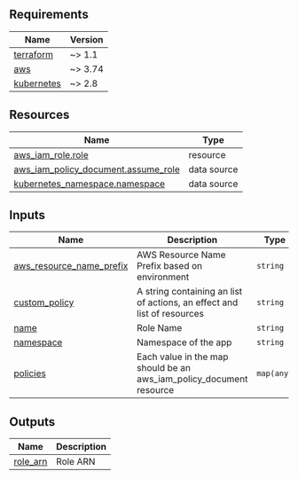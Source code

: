 <!-- markdownlint-disable MD033 MD013 MD041 -->
<!-- BEGINNING OF PRE-COMMIT-TERRAFORM DOCS HOOK -->
## Requirements

| Name | Version |
|------|---------|
| <a name="requirement_terraform"></a> [terraform](#requirement\_terraform) | ~> 1.1 |
| <a name="requirement_aws"></a> [aws](#requirement\_aws) | ~> 3.74 |
| <a name="requirement_kubernetes"></a> [kubernetes](#requirement\_kubernetes) | ~> 2.8 |

## Resources

| Name | Type |
|------|------|
| [aws_iam_role.role](https://registry.terraform.io/providers/hashicorp/aws/latest/docs/resources/iam_role) | resource |
| [aws_iam_policy_document.assume_role](https://registry.terraform.io/providers/hashicorp/aws/latest/docs/data-sources/iam_policy_document) | data source |
| [kubernetes_namespace.namespace](https://registry.terraform.io/providers/hashicorp/kubernetes/latest/docs/data-sources/namespace) | data source |

## Inputs

| Name | Description | Type | Default | Required |
|------|-------------|------|---------|:--------:|
| <a name="input_aws_resource_name_prefix"></a> [aws\_resource\_name\_prefix](#input\_aws\_resource\_name\_prefix) | AWS Resource Name Prefix based on environment | `string` | n/a | yes |
| <a name="input_custom_policy"></a> [custom\_policy](#input\_custom\_policy) | A string containing an list of actions, an effect and list of resources | `string` | n/a | yes |
| <a name="input_name"></a> [name](#input\_name) | Role Name | `string` | n/a | yes |
| <a name="input_namespace"></a> [namespace](#input\_namespace) | Namespace of the app | `string` | n/a | yes |
| <a name="input_policies"></a> [policies](#input\_policies) | Each value in the map should be an aws\_iam\_policy\_document resource | `map(any)` | n/a | yes |

## Outputs

| Name | Description |
|------|-------------|
| <a name="output_role_arn"></a> [role\_arn](#output\_role\_arn) | Role ARN |
<!-- END OF PRE-COMMIT-TERRAFORM DOCS HOOK -->